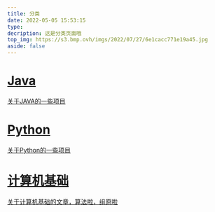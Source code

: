 ```yaml
---
title: 分类
date: 2022-05-05 15:53:15
type: 
decription: 这是分类页面哦
top_img: https://s3.bmp.ovh/imgs/2022/07/27/6e1cacc771e19a45.jpg
aside: false
---
```


<link rel="stylesheet" type="text/css" href="https://cdn.jsdelivr.net/npm/js-heo@1.0.11/3dCard/in3d.css">

<div id='libCategories'>

<div id="lib-cards" class="container">
<a href='/categories/JAVA/'>
  <card data-image="https://s2.loli.net/2022/11/18/LUn92XF4zW7AQiI.jpg">
    <h1 slot="header">Java</h1>
    <p slot="content">关于JAVA的一些项目</p>
  </card>
</a>

<a href='/categories/Python/'>
  <card data-image="https://s2.loli.net/2022/11/18/1E3BJKsTanQMSkr.jpg">
    <h1 slot="header">Python</h1>
    <p slot="content">关于Python的一些项目</p>
  </card>
</a>

<a href='/categories/计算机基础/'>
  <card data-image="https://s2.loli.net/2022/11/19/MkDHwvYu5p8XLBy.jpg">
    <h1 slot="header">计算机基础</h1>
    <p slot="content">关于计算机基础的文章，算法啦，组原啦</p>
  </card>
</a>
</div>
</div>

<div class='js-pjax'>

<script src='https://lf3-cdn-tos.bytecdntp.com/cdn/expire-1-M/vue/2.6.14/vue.min.js'></script>

<script type="text/javascript" src="https://cdn.jsdelivr.net/npm/js-heo@1.0.11/3dCard/in3d.js"></script>
</div>